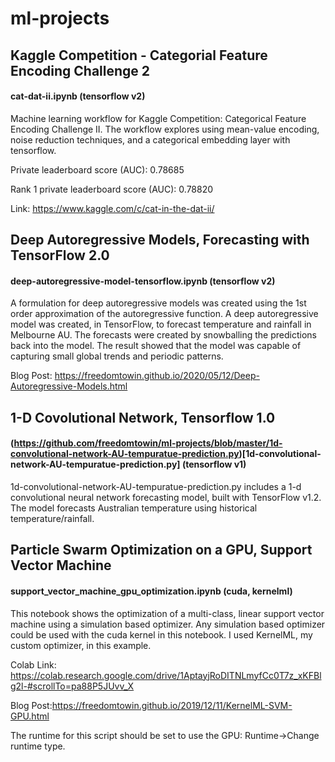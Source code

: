 # ml-projects

## Kaggle Competition - Categorial Feature Encoding Challenge 2

#### cat-dat-ii.ipynb (tensorflow v2)

Machine learning workflow for Kaggle Competition: Categorical Feature Encoding Challenge II. The workflow explores using mean-value encoding, noise reduction techniques, and a categorical embedding layer with tensorflow. 

Private leaderboard score (AUC): 0.78685

Rank 1 private leaderboard score (AUC): 0.78820

Link: https://www.kaggle.com/c/cat-in-the-dat-ii/

## Deep Autoregressive Models, Forecasting with TensorFlow 2.0

#### deep-autoregressive-model-tensorflow.ipynb (tensorflow v2)

A formulation for deep autoregressive models was created using the 1st order approximation of the autoregressive function. A deep autoregressive model was created, in TensorFlow, to forecast temperature and rainfall in Melbourne AU. The forecasts were created by snowballing the predictions back into the model. The result showed that the model was capable of capturing small global trends and periodic patterns.

Blog Post: https://freedomtowin.github.io/2020/05/12/Deep-Autoregressive-Models.html

## 1-D Covolutional Network, Tensorflow 1.0

#### (https://github.com/freedomtowin/ml-projects/blob/master/1d-convolutional-network-AU-tempuratue-prediction.py)[1d-convolutional-network-AU-tempuratue-prediction.py] (tensorflow v1)

   1d-convolutional-network-AU-tempuratue-prediction.py includes a 1-d convolutional neural network forecasting model, built with TensorFlow v1.2. The model forecasts Australian    temperature using historical temperature/rainfall. 

## Particle Swarm Optimization on a GPU, Support Vector Machine 

#### support_vector_machine_gpu_optimization.ipynb (cuda, kernelml)

This notebook shows the optimization of a multi-class, linear support vector machine using a simulation based optimizer. Any simulation based optimizer could be used with the cuda kernel in this notebook. I used KernelML, my custom optimizer, in this example. 

Colab Link: https://colab.research.google.com/drive/1AptayjRoDITNLmyfCc0T7z_xKFBlg2l-#scrollTo=pa88P5JUvv_X

Blog Post:https://freedomtowin.github.io/2019/12/11/KernelML-SVM-GPU.html

The runtime for this script should be set to use the GPU: Runtime->Change runtime type.

